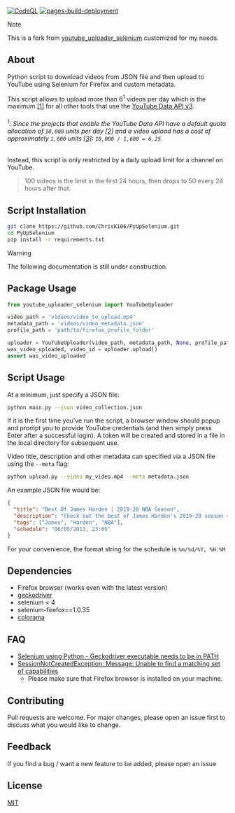[![CodeQL](https://github.com/ChrisK106/PyUpSelenium/actions/workflows/github-code-scanning/codeql/badge.svg)](https://github.com/ChrisK106/PyUpSelenium/actions/workflows/github-code-scanning/codeql)
[![pages-build-deployment](https://github.com/ChrisK106/PyUpSelenium/actions/workflows/pages/pages-build-deployment/badge.svg)](https://github.com/ChrisK106/PyUpSelenium/actions/workflows/pages/pages-build-deployment)

> [!NOTE]  
> This is a fork from [youtube_uploader_selenium](https://github.com/linouk23/youtube_uploader_selenium) customized for my needs.

## About
Python script to download videos from JSON file and then upload to YouTube using Selenium for Firefox and custom metadata.

This script allows to upload more than 6<sup>1</sup> videos per day which is the maximum [[1]](https://github.com/tokland/youtube-upload/issues/268) for all other tools that use the [YouTube Data API v3](https://developers.google.com/youtube/v3).

###### <sup>1</sup>: Since the projects that enable the YouTube Data API have a default quota allocation of `10,000` units per day [[2]](https://developers.google.com/youtube/v3/getting-started#calculating-quota-usage) and a video upload has a cost of approximately `1,600` units [[3]](https://developers.google.com/youtube/v3/getting-started#quota): `10,000 / 1,600 = 6.25`.

Instead, this script is only restricted by a daily upload limit for a channel on YouTube.
> 100 videos is the limit in the first 24 hours, then drops to 50 every 24 hours after that.

## Script Installation

```bash
git clone https://github.com/ChrisK106/PyUpSelenium.git
cd PyUpSelenium
pip install -r requirements.txt
```

> [!WARNING]  
> The following documentation is still under construction.

## Package Usage
```python
from youtube_uploader_selenium import YouTubeUploader

video_path = 'videos/video_to_upload.mp4'
metadata_path = 'videos/video_metadata.json'
profile_path = 'path/to/firefox_profile_folder'

uploader = YouTubeUploader(video_path, metadata_path, None, profile_path, headless_mode)
was_video_uploaded, video_id = uploader.upload()
assert was_video_uploaded
```

## Script Usage
At a minimum, just specify a JSON file:

```bash
python main.py --json video_collection.json
```

If it is the first time you've run the script, a browser window should popup and prompt you to provide YouTube credentials (and then simply press <it>Enter</it> after a successful login).
A token will be created and stored in a file in the local directory for subsequent use.

Video title, description and other metadata can specified via a JSON file using the `--meta` flag:
```bash
python upload.py --video my_video.mp4 --meta metadata.json
```

An example JSON file would be:
```json
{
  "title": "Best Of James Harden | 2019-20 NBA Season",
  "description": "Check out the best of James Harden's 2019-20 season so far!",
  "tags": ["James", "Harden", "NBA"],
  "schedule": "06/05/2013, 23:05"
}
```
For your convenience, the format string for the schedule is `%m/%d/%Y, %H:%M`

## Dependencies
* Firefox browser (works even with the latest version)
* [geckodriver](https://github.com/mozilla/geckodriver/releases)
* selenium < 4
* selenium-firefox==1.0.35
* [colorama](https://github.com/tartley/colorama)

## FAQ
* [Selenium using Python - Geckodriver executable needs to be in PATH](https://stackoverflow.com/questions/40208051/selenium-using-python-geckodriver-executable-needs-to-be-in-path)
* [SessionNotCreatedException: Message: Unable to find a matching set of capabilities](https://stackoverflow.com/questions/47782650/selenium-common-exceptions-sessionnotcreatedexception-message-unable-to-find-a)
   * Please make sure that Firefox browser is installed on your machine.

## Contributing
Pull requests are welcome. For major changes, please open an issue first to discuss what you would like to change.

## Feedback
If you find a bug / want a new feature to be added, please open an issue

## License
[MIT](https://choosealicense.com/licenses/mit/)
